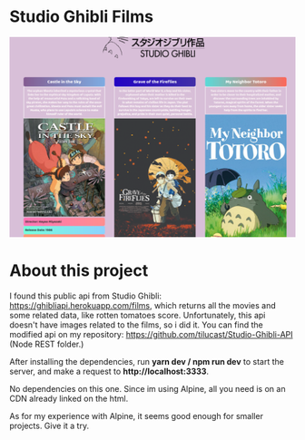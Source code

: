 # Studio Ghibli Films
<img src="./ghibli.png"></img>


# About this project

I found this public api from Studio Ghibli: https://ghibliapi.herokuapp.com/films, which returns all the movies and some related data, like rotten tomatoes score.
Unfortunately, this api doesn't have images related to the films, so i did it. You can find the modified api on my repository: https://github.com/tilucast/Studio-Ghibli-API (Node REST folder.) 

After installing the dependencies, run **yarn dev / npm run dev** to start the server, and make a request to **http://localhost:3333**.

No dependencies on this one. Since im using Alpine, all you need is on an CDN already linked on the html.

As for my experience with Alpine, it seems good enough for smaller projects. Give it a try.
